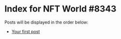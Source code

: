 # Index for NFT World #8343
Posts will be displayed in the order below:

- [Your first post](./001-first.md)

